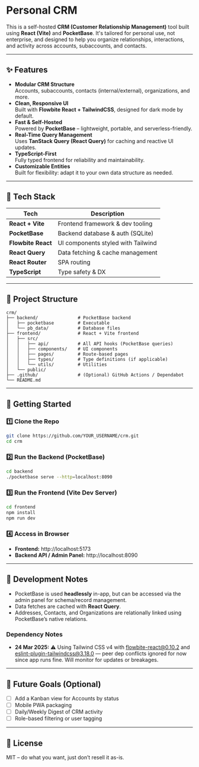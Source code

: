 # Personal CRM

This is a self-hosted **CRM (Customer Relationship Management)** tool built using **React (Vite)** and **PocketBase**. It's tailored for personal use, not enterprise, and designed to help you organize relationships, interactions, and activity across accounts, subaccounts, and contacts.

---

## ✨ Features

- **Modular CRM Structure**  
  Accounts, subaccounts, contacts (internal/external), organizations, and more.
- **Clean, Responsive UI**  
  Built with **Flowbite React + TailwindCSS**, designed for dark mode by default.
- **Fast & Self-Hosted**  
  Powered by **PocketBase** – lightweight, portable, and serverless-friendly.
- **Real-Time Query Management**  
  Uses **TanStack Query (React Query)** for caching and reactive UI updates.
- **TypeScript-First**  
  Fully typed frontend for reliability and maintainability.
- **Customizable Entities**  
  Built for flexibility: adapt it to your own data structure as needed.

---

## 📁 Tech Stack

| Tech              | Description                        |
|-------------------|------------------------------------|
| **React + Vite**  | Frontend framework & dev tooling   |
| **PocketBase**    | Backend database & auth (SQLite)   |
| **Flowbite React**| UI components styled with Tailwind |
| **React Query**   | Data fetching & cache management   |
| **React Router**  | SPA routing                        |
| **TypeScript**    | Type safety & DX                   |

---

## 💂 Project Structure

```
crm/
├── backend/               # PocketBase backend
│   ├── pocketbase         # Executable
│   └── pb_data/           # Database files
├── frontend/              # React + Vite frontend
│   ├── src/
│   │   ├── api/           # All API hooks (PocketBase queries)
│   │   ├── components/    # UI components
│   │   ├── pages/         # Route-based pages
│   │   ├── types/         # Type definitions (if applicable)
│   │   └── utils/         # Utilities
│   └── public/
├── .github/               # (Optional) GitHub Actions / Dependabot
└── README.md
```

---

## 🚀 Getting Started

### 1️⃣ Clone the Repo
```bash
git clone https://github.com/YOUR_USERNAME/crm.git
cd crm
```

### 2️⃣ Run the Backend (PocketBase)
```bash
cd backend
./pocketbase serve --http=localhost:8090
```

### 3️⃣ Run the Frontend (Vite Dev Server)
```bash
cd frontend
npm install
npm run dev
```

### 4️⃣ Access in Browser
- **Frontend:** http://localhost:5173  
- **Backend API / Admin Panel:** http://localhost:8090

---

## 🔪 Development Notes

- PocketBase is used **headlessly** in-app, but can be accessed via the admin panel for schema/record management.
- Data fetches are cached with **React Query**.
- Addresses, Contacts, and Organizations are relationally linked using PocketBase’s native relations.

### Dependency Notes

- **24 Mar 2025:** ⚠️ Using Tailwind CSS v4 with flowbite-react@0.10.2 and eslint-plugin-tailwindcss@3.18.0 — peer dep conflicts ignored for now since app runs fine. Will monitor for updates or breakages.


---

## 📌 Future Goals (Optional)

- [ ] Add a Kanban view for Accounts by status  
- [ ] Mobile PWA packaging  
- [ ] Daily/Weekly Digest of CRM activity  
- [ ] Role-based filtering or user tagging

---

## 📜 License

MIT – do what you want, just don’t resell it as-is.

